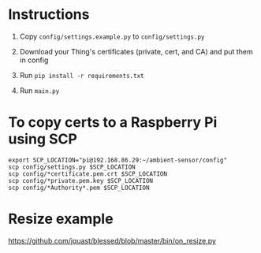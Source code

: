 # Instructions

1) Copy `config/settings.example.py` to `config/settings.py`

2) Download your Thing's certificates (private, cert, and CA) and put them in config

3) Run `pip install -r requirements.txt`

4) Run `main.py`

# To copy certs to a Raspberry Pi using SCP

```
export SCP_LOCATION="pi@192.168.86.29:~/ambient-sensor/config"
scp config/settings.py $SCP_LOCATION
scp config/*certificate.pem.crt $SCP_LOCATION
scp config/*private.pem.key $SCP_LOCATION
scp config/*Authority*.pem $SCP_LOCATION
```

# Resize example

https://github.com/jquast/blessed/blob/master/bin/on_resize.py
